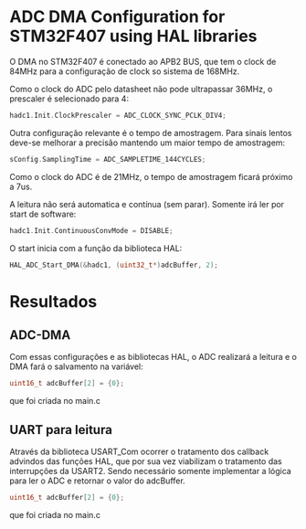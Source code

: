 # ADC DMA Configuration for STM32F407 using HAL libraries

O DMA no STM32F407 é conectado ao APB2 BUS, que tem o clock de 84MHz para a configuração de clock so sistema de 168MHz.

Como o clock do ADC pelo datasheet não pode ultrapassar 36MHz, o prescaler é selecionado para 4:

```c
hadc1.Init.ClockPrescaler = ADC_CLOCK_SYNC_PCLK_DIV4;
```

Outra configuração relevante é o tempo de amostragem. Para sinais lentos deve-se melhorar a precisão mantendo um maior tempo de amostragem: 
```c
sConfig.SamplingTime = ADC_SAMPLETIME_144CYCLES;
```  
Como o clock do ADC é de 21MHz, o tempo de amostragem ficará próximo a 7us. 

A leitura não será automatica e contínua (sem parar). Somente irá ler por start de software:
```c
hadc1.Init.ContinuousConvMode = DISABLE;
```  
O start inicia com a função da biblioteca HAL: 
```c
HAL_ADC_Start_DMA(&hadc1, (uint32_t*)adcBuffer, 2);
``` 
# Resultados 

## ADC-DMA 
Com essas configurações e as bibliotecas HAL, o ADC realizará a leitura e o DMA fará o salvamento na variável: 
```c
uint16_t adcBuffer[2] = {0}; 
``` 
que foi criada no main.c

## UART para leitura

Através da biblioteca USART_Com ocorrer o tratamento dos callback advindos das funções HAL, que por sua vez 
viabilizam o tratamento das interrupções da USART2. Sendo necessário somente implementar a lógica para ler o ADC
e retornar o valor do adcBuffer.
```c
uint16_t adcBuffer[2] = {0}; 
``` 
que foi criada no main.c
